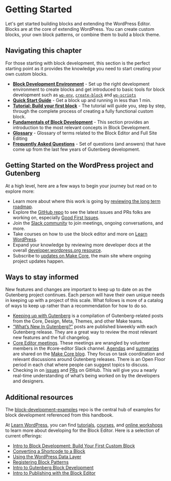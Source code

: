 # Getting Started

Let's get started building blocks and extending the WordPress Editor. Blocks are at the core of extending WordPress. You can create custom blocks, your own block patterns, or combine them to build a block theme. 

## Navigating this chapter

For those starting with block development, this section is the perfect starting point as it provides the knowledge you need to start creating your own custom blocks.

- [**Block Development Environment**](https://developer.wordpress.org/block-editor/getting-started/devenv/) - Set up the right development environment to create blocks and get introduced to basic tools for block development such as [`wp-env`](https://developer.wordpress.org/block-editor/getting-started/devenv/get-started-with-wp-env/), [`create-block`](https://developer.wordpress.org/block-editor/getting-started/devenv/get-started-with-create-block/) and [`wp-scripts`](https://developer.wordpress.org/block-editor/getting-started/devenv/get-started-with-create-block/)
- [**Quick Start Guide**](https://developer.wordpress.org/block-editor/getting-started/quick-start-guide/) - Get a block up and running in less than 1 min.
- [**Tutorial: Build your first block**](https://developer.wordpress.org/block-editor/getting-started/tutorial/) - The tutorial will guide you, step by step, through the complete process of creating a fully functional custom block.
- [**Fundamentals of Block Development**](https://developer.wordpress.org/block-editor/getting-started/fundamentals/) - This section provides an introduction to the most relevant concepts in Block Development.
- [**Glossary**](https://developer.wordpress.org/block-editor/getting-started/glossary/) - Glossary of terms related to the Block Editor and Full Site Editing
- [**Frequently Asked Questions**](https://developer.wordpress.org/block-editor/getting-started/faq/) - Set of questions (and answers) that have come up from the last few years of Gutenberg development. 

## Getting Started on the WordPress project and Gutenberg

At a high level, here are a few ways to begin your journey but read on to explore more:

- Learn more about where this work is going by [reviewing the long term roadmap](https://wordpress.org/about/roadmap/).
- Explore the [GitHub repo](https://github.com/WordPress/gutenberg/) to see the latest issues and PRs folks are working on, especially [Good First Issues](https://github.com/WordPress/gutenberg/issues?q=is%3Aopen+is%3Aissue+label%3A%22Good+First+Issue%22).
- Join the [Slack community](https://make.wordpress.org/chat/) to join meetings, ongoing conversations, and more. 
- Take courses on how to use the block editor and more on [Learn WordPress](https://learn.wordpress.org/). 
- Expand your knowledge by reviewing more developer docs at the overall [developer.wordpress.org resource](https://developer.wordpress.org/).
- Subscribe to [updates on Make Core](https://make.wordpress.org/core/), the main site where ongoing project updates happen.

## Ways to stay informed

New features and changes are important to keep up to date on as the Gutenberg project continues. Each person will have their own unique needs in keeping up with a project of this scale. What follows is more of a catalog of ways to keep up rather than a recommendation for how to do so. 

- [Keeping up with Gutenberg](https://make.wordpress.org/core/handbook/references/keeping-up-with-gutenberg-index/) is a compilation of Gutenberg-related posts from the Core, Design, Meta, Themes, and other Make teams.
- [“What’s New In Gutenberg?”](https://make.wordpress.org/core/tag/gutenberg-new/) posts are published biweekly with each Gutenberg release. They are a great way to review the most relevant new features and the full changelog.
- [Core Editor meetings](https://make.wordpress.org/core/tag/core-editor-summary/). These meetings are wrangled by volunteer members in the #core-editor Slack channel. [Agendas](https://make.wordpress.org/core/tag/core-editor-summary/) and [summaries](https://make.wordpress.org/core/tag/core-editor-summary/) are shared on the [Make Core blog](https://make.wordpress.org/core/). They focus on task coordination and relevant discussions around Gutenberg releases. There is an Open Floor period in each chat where people can suggest topics to discuss.
- Checking in on [issues](https://github.com/WordPress/gutenberg/issues) and [PRs](https://github.com/WordPress/gutenberg/pulls) on GitHub. This will give you a nearly real-time understanding of what’s being worked on by the developers and designers. 

## Additional resources

The [block-development-examples](https://github.com/wptrainingteam/block-development-examples) repo is the central hub of examples for block development referenced from this handbook.

At [Learn WordPress](https://learn.wordpress.org/), you can find [tutorials](https://learn.wordpress.org/tutorials/), [courses](https://learn.wordpress.org/courses/), and [online workshops](https://learn.wordpress.org/online-workshops/) to learn more about developing for the Block Editor. Here is a selection of current offerings:

-   [Intro to Block Development: Build Your First Custom Block](https://learn.wordpress.org/course/introduction-to-block-development-build-your-first-custom-block/)
-   [Converting a Shortcode to a Block](https://learn.wordpress.org/course/converting-a-shortcode-to-a-block/)
-   [Using the WordPress Data Layer](https://learn.wordpress.org/course/using-the-wordpress-data-layer/)
-   [Registering Block Patterns](https://learn.wordpress.org/workshop/registering-block-patterns/)
-   [Intro to Gutenberg Block Development](https://learn.wordpress.org/workshop/intro-to-gutenberg-block-development/)
-   [Intro to Publishing with the Block Editor](https://learn.wordpress.org/workshop/intro-to-publishing-with-the-block-editor/)
